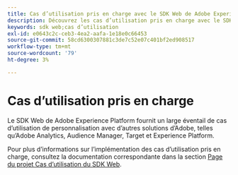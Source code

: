 ```yaml
---
title: Cas d’utilisation pris en charge avec le SDK Web de Adobe Experience Platform
description: Découvrez les cas d’utilisation pris en charge avec le SDK Web de Adobe Experience Platform.
keywords: sdk web;cas d’utilisation
exl-id: e0643c2c-ceb3-4ea2-aafa-1e18e0c66453
source-git-commit: 58cd6300307881c3de7c52e07c401bf2ed908517
workflow-type: tm+mt
source-wordcount: '79'
ht-degree: 3%

---
```


# Cas d’utilisation pris en charge

Le SDK Web de Adobe Experience Platform fournit un large éventail de cas d’utilisation de personnalisation avec d’autres solutions d’Adobe, telles qu’Adobe Analytics, Audience Manager, Target et Experience Platform.

Pour plus d’informations sur l’implémentation des cas d’utilisation pris en charge, consultez la documentation correspondante dans la section [Page du projet Cas d’utilisation du SDK Web](https://github.com/orgs/adobe/projects/18/views/1?filterQuery=).
